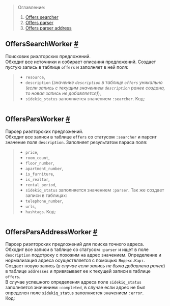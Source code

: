 > Оглавление:
> 1. [Offers searcher]()
> 1. [Offers parser]()
> 1. [Offers parser address]()

## OffersSearchWorker [#]()
Поисковик риэлторских предложений.<br>
Обходит все источники и собирает описания предложений. Создает пустую запись в таблице `offers` и заполняет в ней поля:
> - `resource`, 
> - `description` (*значение `description` в таблице `offers` уникально (если запись с текущим значением `description` ранее создана, то новая запись не добавляется)*), 
> - `sidekiq_status` заполняется значением `:searcher`.
Код:
```
```

## OffersParsWorker [#]()
Парсер риэлторских предложений.<br>
Обходит все записи в таблице `offers` со статусом `:searcher` и парсит значение поля `description`. Заполняет результатом параса поля: 
> - `price`, 
> - `room_count`, 
> - `floor_number`, 
> - `apartment_number`, 
> - `is_furniture`, 
> - `is_realtor`, 
> - `rental_period`, 
> - `sidekiq_status` заполняется значением `:parser`.
Так же создает записи в таблицах: 
> - `telephone_number`, 
> - `urls`, 
> - `hashtags`.
Код:
```
```

## OffersParsAddressWorker [#]()
Парсер риэлторских предложений для поиска точного адреса.<br>
Обходит все записи в таблице со статусом `:parser` и ищет в поле `description` подстроку с похожим на адрес значением. Определение и нормализация адреса осуществляется с помощью `Яндекс.Карт`.<br>
Создает новую запись (*в случае если запись не была добавлена ранее*) в таблице `addresses` и привязывает ее к текущей записи в таблице `offers`.<br>
В случае успешного определения адреса поле `sidekiq_status` заполняется значением `:completed`, в случае если адрес не был определен поле `sidekiq_status` заполняется значением `:error`.<br>
Код:
```
```

